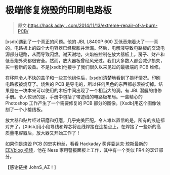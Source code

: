 # 极端修复烧毁的印刷电路板

> 原文:[https://hack aday . com/2014/11/13/extreme-repair-of-a-burn-PCB/](https://hackaday.com/2014/11/13/extreme-repair-of-a-burnt-pcb/)

[xsdb]遇到了一个真正的问题。他的 JBL L8400P 600 瓦低音炮着火了——真的。电路板上的四个大电容器已经膨胀并泄漏。然后，电解液导致电路板的交流电源部分短路，从而导致闪燃。谢天谢地，火焰被控制在放大器板上。房子、财产和低音炮外壳都很安全。然而，放大器板曾经风光过。我们大多数人都会减少损失，买一套新的设备。不是[xsdb]他接手了我们很久以来见过的最极端的 PCB 维修。

在移除令人不快的盖子和一些其他组件后，[xsdb]清楚地看到了损坏情况。印刷电路板被烧穿了。烧焦的 PCB 是导电的，所以任何黑色的东西都必须被切掉。结果是在一块本来可以使用的木板中间出现了一个相当大的洞。有 JBL 潜艇的维修手册。令人惊讶的是，手册中包括了带迹线的电路板布局。一些精心的 Photoshop 工作产生了一个需要修复的 PCB 部分的图像。[Xsdb]用这个图像蚀刻了一个小接线板。

放大器和贴片经过研磨和打磨，几乎完美匹配。令人难以置信的是，所有的痕迹都对齐了。[Xdsb]用小段导线和焊芯将走线焊接在连接点上。在焊接了一些新的高质量电容器后，放大器又开始工作了！

如果你是烧毁 PCB 的忠实粉丝，看看 Hackaday 奖评委达夫·琼斯最新的 [EEVblog 视频](https://www.youtube.com/watch?v=h6D4MMWjrmM&list)，他在 Ness 家用警报面板上工作，其中有一个类似 FR4 的烹饪部分。

【感谢链接 JohnS_AZ！]